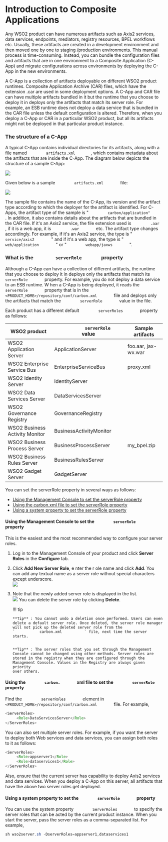 # Introduction to Composite Applications

Any WSO2 product can have numerous artifacts such as Axis2 services,
data services, endpoints, mediators, registry resources, BPEL workflows
etc. Usually, these artifacts are created in a development environment
and then moved one by one to staging /production environments. This
manual process is time-consuming. Instead, you can bundle the
configuration files and artifacts that are in one environment to a
Composite Application (C-App) and migrate configurations across
environments by deploying the C-App in the new environments.

A C-App is a collection of artifacts deployable on different WSO2
product runtimes. Composite Application Archive (CAR) files, which have
the extension .car are used in some deployment options. A C-App and CAR
file can have multiple artifacts bundled in it but the runtime that you
choose to deploy it in deploys only the artifacts that match its server
role. For example, an ESB runtime does not deploy a data service that is
bundled in the CAR file unless the default configuration is
altered. Therefore, when you deploy a C-App or CAR in a particular WSO2
product, but all its artifacts might not be deployed in that particular
product instance.

### The structure of a C-App

A typical C-App contains individual directories for its artifacts, along
with a file named `         artifacts.xml        `, which contains
metadata about the artifacts that are inside the C-App. The diagram
below depicts the structure of a sample C-App:

![](../../assets/img/53125457/53287354.png) 

Given below is a sample `         artifacts.xml        ` file:

![](../../assets/img/53125457/53287353.png)

The sample file contains the name of the C-App, its version and the
artifact type according to which the deployer for the artifact is
identified. For C-Apps, the artifact type of the sample is "
`         carbon/application"        ` . In addition, it also contains
details about the artifacts that are bundled in the CAR file. If it's an
Axis2 service, the file extension used is `         .aar        `, if
it is a web app, it is `         .war        ` etc. The artifact type
changes accordingly. For example, if it's an Axis2 service, the type is
" `         service/axis2        ` " and if it's a web app, the type is
" `         web/application        ` " or "
`         webapp/jaxws        ` ".

### What is the `         serverRole        ` property

Although a C-App can have a collection of different artifacts, the
runtime that you choose to deploy it in deploys only the artifacts that
match its `         serverRole        ` property. For example, you do
not deploy a data service to an ESB runtime. W hen a C-App is being
deployed, it reads the `         serverRole        ` property that is in
the `         <PRODUCT_HOME>/repository/conf/carbon.xml        ` file
and deploys only the artifacts that match the
`         serverRole        ` value in the file.

Each product has a different default `         serverRoles        `
property as follows:

| WSO2 product                   | `             serverRole            ` value | Sample artifacts    |
|--------------------------------|---------------------------------------------|---------------------|
| WSO2 Application Server        | ApplicationServer                           | foo.aar, jax-wx.war |
| WSO2 Enterprise Service Bus    | EnterpriseServiceBus                        | proxy.xml           |
| WSO2 Identity Server           | IdentityServer                              |                     |
| WSO2 Data Services Server      | DataServicesServer                          |                     |
| WSO2 Governance Registry       | GovernanceRegistry                          |                     |
| WSO2 Business Activity Monitor | BusinessActivityMonitor                     |                     |
| WSO2 Business Process Server   | BusinessProcessServer                       | my\_bpel.zip        |
| WSO2 Business Rules Server     | BusinessRulesServer                         |                     |
| WSO2 Gadget Server             | GadgetServer                                |                     |

You can set the serverRole property in several ways as follows:

-   [Using the Management Console to set the serverRole
    property](#IntroductiontoCompositeApplications-UsingtheManagementConsoletosettheserverRoleproperty)
-   [Using the carbon.xml file to set the serverRole
    property](#IntroductiontoCompositeApplications-Usingthecarbon.xmlfiletosettheserverRoleproperty)
-   [Using a system property to set the serverRole
    property](#IntroductiontoCompositeApplications-UsingasystempropertytosettheserverRoleproperty)

  

#### Using the Management Console to set the `         serverRole        ` property

This is the easiest and the most recommended way to configure your
server roles.

1.  Log in to the Management Console of your product and click **Server
    Roles** in the **Configure** tab.
2.  Click **Add New Server Role**, e nter the r ole name and click
    **Add**. You can add any textual name as a server role without
    special characters except underscore.  
    ![](../../assets/img/41255091/41517078.png)
3.  Note that the newly added server role is displayed in the list.  
    ![](../../assets/img/41255091/41517077.png) You can delete the server
    role by clicking **Delete**.

    !!! tip
    
        **Tip** : You cannot undo a deletion once performed. Users can even
        delete a default server role. Once deleted, the server role manager
        will not pick up the deleted server role from the
        `           carbon.xml          ` file, next time the server starts.
    
    
        **Tip** : The server roles that you set through the Management
        Console cannot be changed using other methods. Server roles are
        stored in the registry when they are configured through the
        Management Console. Values in the Registry are always given priority
        over others.
    

#### Using the `         carbon.        ` xml file to set the `         serverRole        ` property

Find the `         serverRoles        ` element in
`         <PRODUCT_HOME>/repository/conf/carbon.xml        ` file. For
example,

``` java
<ServerRoles>
     <Role>DataServicesServer</Role>
</ServerRoles>
```

You can also set multiple server roles. For example, if you want the
server to deploy both Web services and data services, you can assign
both roles to it as follows:

``` java
<ServerRoles>
     <Role>appserver1</Role>
     <Role>dataservices1</Role>
</ServerRoles>
```

Also, ensure that the current server has capability to deploy Axis2
services and data services. When you deploy a C-App on this server, all
artifacts that have the above two server roles get deployed.

#### Using a system property to set the `         serverRole        ` property

You can use the system property `         ServerRoles        ` to
specify the server roles that can be acted by the current product
instance. When you start the server, pass the server roles as a
comma-separated list. For example,

``` java
sh wso2server.sh -DserverRoles=appserver1,dataservices1
```
